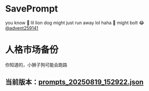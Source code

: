 # SavePrompt
you know 🫠 lil lion dog might just run away lol
haha 🐶 might bolt 😂 [@advent259141](https://github.com/advent259141)

# 人格市场备份
你知道的，小狮子狗可能会跑路

## 当前版本：[prompts_20250819_152922.json](https://github.com/Larch-C/SavePrompt/blob/main/prompts_20250819_152922.json)
